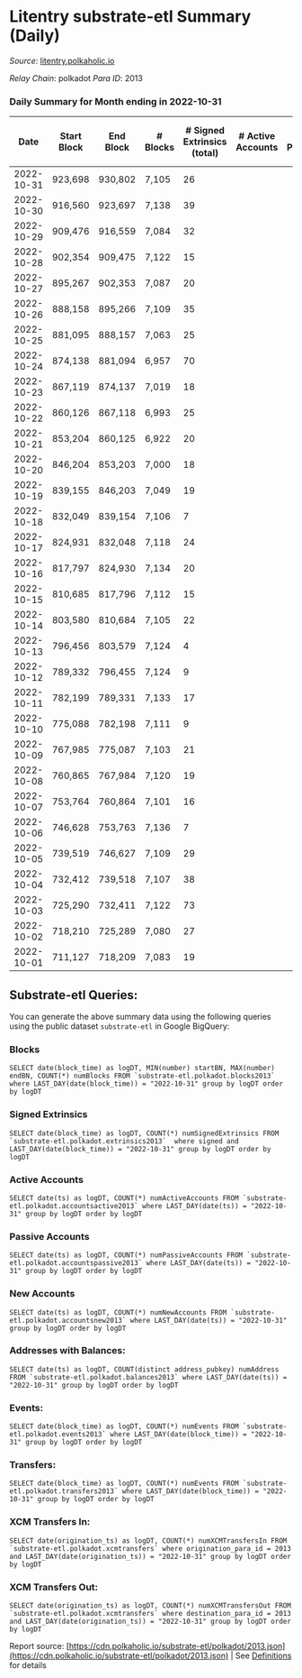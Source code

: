 # Litentry substrate-etl Summary (Daily)

_Source_: [litentry.polkaholic.io](https://litentry.polkaholic.io)

*Relay Chain*: polkadot
*Para ID*: 2013



### Daily Summary for Month ending in 2022-10-31


| Date | Start Block | End Block | # Blocks | # Signed Extrinsics (total) | # Active Accounts | # Passive | # New | # Addresses with Balances | # Events | # Transfers | # XCM Transfers In | # XCM Transfers Out | Issues | 
| ---- | ----------- | --------- | -------- | --------------------------- | ----------------- | --------- | ----- | ------------------------- | -------- | ----------- | ------------------ | ------------------- | ------ |
| 2022-10-31 | 923,698 | 930,802 | 7,105 | 26 |  |  |  | 4,678 | 14,403 |   |   |   |  |
| 2022-10-30 | 916,560 | 923,697 | 7,138 | 39 |  |  |  | 4,678 | 14,545 |   |   |   |  |
| 2022-10-29 | 909,476 | 916,559 | 7,084 | 32 |  |  |  | 4,677 | 14,398 |   |   |   |  |
| 2022-10-28 | 902,354 | 909,475 | 7,122 | 15 |  |  |  | 4,677 | 14,372 |   |   |   |  |
| 2022-10-27 | 895,267 | 902,353 | 7,087 | 20 |  |  |  |  | 14,336 |   |   |   |  |
| 2022-10-26 | 888,158 | 895,266 | 7,109 | 35 |  |  |  | 4,676 | 14,461 |   |   |   |  |
| 2022-10-25 | 881,095 | 888,157 | 7,063 | 25 |  |  |  |  | 14,306 |   |   |   |  |
| 2022-10-24 | 874,138 | 881,094 | 6,957 | 70 |  |  |  |  | 14,384 |   |   |   |  |
| 2022-10-23 | 867,119 | 874,137 | 7,019 | 18 |  |  |  | 4,675 | 14,180 |   |   |   |  |
| 2022-10-22 | 860,126 | 867,118 | 6,993 | 25 |  |  |  |  | 14,172 |   |   |   |  |
| 2022-10-21 | 853,204 | 860,125 | 6,922 | 20 |  |  |  | 4,675 | 13,997 |   |   |   |  |
| 2022-10-20 | 846,204 | 853,203 | 7,000 | 18 |  |  |  |  | 14,143 |   |   |   |  |
| 2022-10-19 | 839,155 | 846,203 | 7,049 | 19 |  |  |  |  | 14,245 |   |   |   |  |
| 2022-10-18 | 832,049 | 839,154 | 7,106 | 7 |  |  |  | 4,674 | 14,288 |   |   |   |  |
| 2022-10-17 | 824,931 | 832,048 | 7,118 | 24 |  |  |  |  | 14,408 |   |   |   |  |
| 2022-10-16 | 817,797 | 824,930 | 7,134 | 20 |  |  |  | 4,674 | 14,431 |   |   |   |  |
| 2022-10-15 | 810,685 | 817,796 | 7,112 | 15 |  |  |  | 4,671 | 14,345 |   |   |   |  |
| 2022-10-14 | 803,580 | 810,684 | 7,105 | 22 |  |  |  | 4,671 | 14,384 |   |   |   |  |
| 2022-10-13 | 796,456 | 803,579 | 7,124 | 4 |  |  |  | 4,671 | 14,306 |   |   |   |  |
| 2022-10-12 | 789,332 | 796,455 | 7,124 | 9 |  |  |  | 4,671 | 14,336 |   |   |   |  |
| 2022-10-11 | 782,199 | 789,331 | 7,133 | 17 |  |  |  |  | 14,393 |   |   |   |  |
| 2022-10-10 | 775,088 | 782,198 | 7,111 | 9 |  |  |  | 4,671 | 14,310 |   |   |   |  |
| 2022-10-09 | 767,985 | 775,087 | 7,103 | 21 |  |  |  | 4,671 | 14,358 |   |   |   |  |
| 2022-10-08 | 760,865 | 767,984 | 7,120 | 19 |  |  |  | 4,671 | 14,378 |   |   |   |  |
| 2022-10-07 | 753,764 | 760,864 | 7,101 | 16 |  |  |  | 4,671 | 14,331 |   |   |   |  |
| 2022-10-06 | 746,628 | 753,763 | 7,136 | 7 |  |  |  | 4,671 | 14,349 |   |   |   |  |
| 2022-10-05 | 739,519 | 746,627 | 7,109 | 29 |  |  |  | 4,671 | 14,414 |   |   |   |  |
| 2022-10-04 | 732,412 | 739,518 | 7,107 | 38 |  |  |  | 4,671 | 14,448 |   |   |   |  |
| 2022-10-03 | 725,290 | 732,411 | 7,122 | 73 |  |  |  |  | 14,686 |   |   |   |  |
| 2022-10-02 | 718,210 | 725,289 | 7,080 | 27 |  |  |  |  | 14,347 |   |   |   |  |
| 2022-10-01 | 711,127 | 718,209 | 7,083 | 19 |  |  |  |  | 14,307 |   |   |   |  |

## Substrate-etl Queries:
You can generate the above summary data using the following queries using the public dataset `substrate-etl` in Google BigQuery:


### Blocks
```
SELECT date(block_time) as logDT, MIN(number) startBN, MAX(number) endBN, COUNT(*) numBlocks FROM `substrate-etl.polkadot.blocks2013`  where LAST_DAY(date(block_time)) = "2022-10-31" group by logDT order by logDT
```


### Signed Extrinsics
```
SELECT date(block_time) as logDT, COUNT(*) numSignedExtrinsics FROM `substrate-etl.polkadot.extrinsics2013`  where signed and LAST_DAY(date(block_time)) = "2022-10-31" group by logDT order by logDT
```


### Active Accounts
```
SELECT date(ts) as logDT, COUNT(*) numActiveAccounts FROM `substrate-etl.polkadot.accountsactive2013` where LAST_DAY(date(ts)) = "2022-10-31" group by logDT order by logDT
```


### Passive Accounts
```
SELECT date(ts) as logDT, COUNT(*) numPassiveAccounts FROM `substrate-etl.polkadot.accountspassive2013` where LAST_DAY(date(ts)) = "2022-10-31" group by logDT order by logDT
```


### New Accounts
```
SELECT date(ts) as logDT, COUNT(*) numNewAccounts FROM `substrate-etl.polkadot.accountsnew2013` where LAST_DAY(date(ts)) = "2022-10-31" group by logDT order by logDT
```


### Addresses with Balances:
```
SELECT date(ts) as logDT, COUNT(distinct address_pubkey) numAddress FROM `substrate-etl.polkadot.balances2013` where LAST_DAY(date(ts)) = "2022-10-31" group by logDT order by logDT
```


### Events:
```
SELECT date(block_time) as logDT, COUNT(*) numEvents FROM `substrate-etl.polkadot.events2013` where LAST_DAY(date(block_time)) = "2022-10-31" group by logDT order by logDT
```


### Transfers:
```
SELECT date(block_time) as logDT, COUNT(*) numEvents FROM `substrate-etl.polkadot.transfers2013` where LAST_DAY(date(block_time)) = "2022-10-31" group by logDT order by logDT
```


### XCM Transfers In:
```
SELECT date(origination_ts) as logDT, COUNT(*) numXCMTransfersIn FROM `substrate-etl.polkadot.xcmtransfers` where origination_para_id = 2013 and LAST_DAY(date(origination_ts)) = "2022-10-31" group by logDT order by logDT
```


### XCM Transfers Out:
```
SELECT date(origination_ts) as logDT, COUNT(*) numXCMTransfersOut FROM `substrate-etl.polkadot.xcmtransfers` where destination_para_id = 2013 and LAST_DAY(date(origination_ts)) = "2022-10-31" group by logDT order by logDT
```



Report source: [https://cdn.polkaholic.io/substrate-etl/polkadot/2013.json](https://cdn.polkaholic.io/substrate-etl/polkadot/2013.json) | See [Definitions](/DEFINITIONS.md) for details
